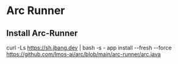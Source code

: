 # Arc Runner

## Install Arc-Runner
curl -Ls https://sh.jbang.dev | bash -s - app install --fresh --force https://github.com/lmos-ai/arc/blob/main/arc-runner/arc.java